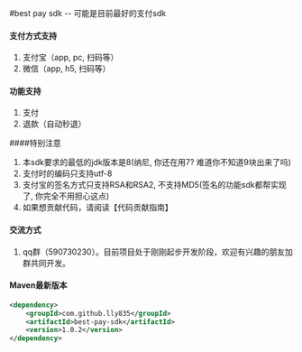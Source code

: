 #best pay sdk -- 可能是目前最好的支付sdk
#### 支付方式支持
1. 支付宝（app, pc, 扫码等）
2. 微信（app, h5, 扫码等）

#### 功能支持
1. 支付
2. 退款（自动秒退）

####特别注意
1. 本sdk要求的最低的jdk版本是8(纳尼, 你还在用7? 难道你不知道9块出来了吗)
2. 支付时的编码只支持utf-8
3. 支付宝的签名方式只支持RSA和RSA2, 不支持MD5(签名的功能sdk都帮实现了, 你完全不用担心这点)
4. 如果想贡献代码，请阅读【代码贡献指南】


#### 交流方式
1. qq群（590730230）。目前项目处于刚刚起步开发阶段，欢迎有兴趣的朋友加群共同开发。


#### Maven最新版本
```xml
<dependency>
    <groupId>com.github.lly835</groupId>
    <artifactId>best-pay-sdk</artifactId>
    <version>1.0.2</version>
</dependency>
```

